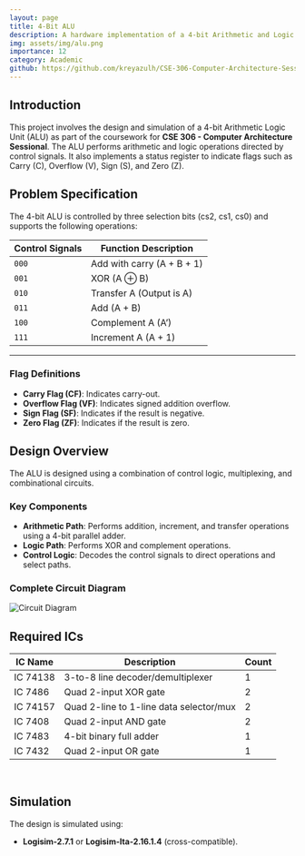```yaml
---
layout: page
title: 4-Bit ALU 
description: A hardware implementation of a 4-bit Arithmetic and Logic Unit
img: assets/img/alu.png
importance: 12
category: Academic
github: https://github.com/kreyazulh/CSE-306-Computer-Architecture-Sessional
---
```


## Introduction
This project involves the design and simulation of a 4-bit Arithmetic Logic Unit (ALU) as part of the coursework for **CSE 306 - Computer Architecture Sessional**. The ALU performs arithmetic and logic operations directed by control signals. It also implements a status register to indicate flags such as Carry (C), Overflow (V), Sign (S), and Zero (Z).


## Problem Specification
The 4-bit ALU is controlled by three selection bits (cs2, cs1, cs0) and supports the following operations:

| Control Signals | Function Description       |
| --------------- | -------------------------- |
| `000`           | Add with carry (A + B + 1) |
| `001`           | XOR (A ⊕ B)               |
| `010`           | Transfer A (Output is A)   |
| `011`           | Add (A + B)                |
| `100`           | Complement A (A’)          |
| `111`           | Increment A (A + 1)        |

---

### Flag Definitions
- **Carry Flag (CF)**: Indicates carry-out.
- **Overflow Flag (VF)**: Indicates signed addition overflow.
- **Sign Flag (SF)**: Indicates if the result is negative.
- **Zero Flag (ZF)**: Indicates if the result is zero.

## Design Overview
The ALU is designed using a combination of control logic, multiplexing, and combinational circuits.

### Key Components
- **Arithmetic Path**: Performs addition, increment, and transfer operations using a 4-bit parallel adder.
- **Logic Path**: Performs XOR and complement operations.
- **Control Logic**: Decodes the control signals to direct operations and select paths.


### Complete Circuit Diagram
![Circuit Diagram](../../assets/img/circuit_diagram.png)

## Required ICs

| IC Name   | Description                              | Count |
| --------- | ---------------------------------------- | ----- |
| IC 74138  | 3-to-8 line decoder/demultiplexer        | 1     |
| IC 7486   | Quad 2-input XOR gate                    | 2     |
| IC 74157  | Quad 2-line to 1-line data selector/mux  | 2     |
| IC 7408   | Quad 2-input AND gate                    | 2     |
| IC 7483   | 4-bit binary full adder                  | 1     |
| IC 7432   | Quad 2-input OR gate                     | 1     |

<br>

## Simulation
The design is simulated using:
- **Logisim-2.7.1** or **Logisim-Ita-2.16.1.4** (cross-compatible).

